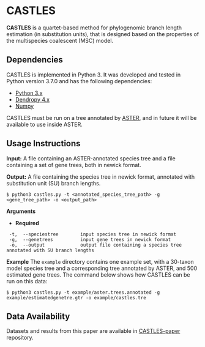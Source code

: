 # CASTLES

**CASTLES** is a quartet-based method for phylogenomic branch length estimation (in substitution units), that is designed based on the properties of the multispecies coalescent (MSC) model.

## Dependencies
CASTLES is implemented in Python 3. It was developed and tested in Python version 3.7.0 and has the following dependencies:
- [Python 3.x](https://www.python.org)
- [Dendropy 4.x](https://dendropy.org/index.html)
- [Numpy](https://numpy.org)

CASTLES must be run on a tree annotated by [ASTER](https://github.com/chaoszhang/ASTER), and in future it will be available to use inside ASTER.

## Usage Instructions

**Input:** A file containing an ASTER-annotated species tree and a file containing a set of gene trees, both in newick format.

**Output:** A file containing the species tree in newick format, annotated with substitution unit (SU) branch lengths.
```
$ python3 castles.py -t <annotated_species_tree_path> -g <gene_tree_path> -o <output_path>
```
**Arguments**
- **Required**
```
 -t,  --speciestree        input species tree in newick format
 -g,  --genetrees          input gene trees in newick format
 -o,  --output             output file containing a species tree annotated with SU branch lengths
```

**Example**
The `example` directory contains one example set, with a 30-taxon model species tree and a corresponding tree annotated by ASTER, and 500 estimated gene trees. The command below shows how CASTLES can be run on this data:
```
$ python3 castles.py -t example/aster.trees.annotated -g example/estimatedgenetre.gtr -o example/castles.tre
```

## Data Availability
Datasets and results from this paper are available in [CASTLES-paper](https://github.com/ytabatabaee/CASTLES-paper/tree/main) repository.
